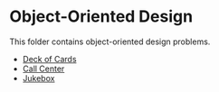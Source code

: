 # Object-Oriented Design

This folder contains object-oriented design problems.

* [Deck of Cards](Cards)  
* [Call Center](Call)
* [Jukebox](Jukebox)